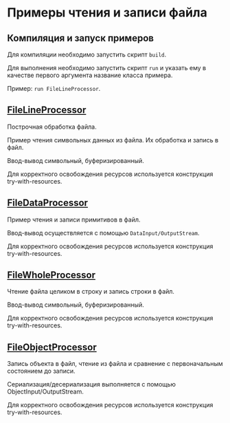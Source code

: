 # Примеры чтения и записи файла

## Компиляция и запуск примеров

Для компиляции необходимо запустить скрипт `build`.

Для выполнения необходимо запустить скрипт `run` и указать ему в качестве первого аргумента название класса примера.

Пример: `run FileLineProcessor`.

## [FileLineProcessor][FileLineProcessor]

Построчная обработка файла.

Пример чтения символьных данных из файла. Их обработка и запись в файл.

Ввод-вывод символьный, буферизированный.

Для корректного освобождения ресурсов используется конструкция try-with-resources.

## [FileDataProcessor][FileDataProcessor]

Пример чтения и записи примитивов в файл.

Ввод-вывод осуществляется с помощью `DataInput/OutputStream`.

Для корректного освобождения ресурсов  используется конструкция try-with-resources.

## [FileWholeProcessor][FileWholeProcessor]

Чтение файла целиком в строку и запись строки в файл.

Ввод-вывод символьный, буферизированный.

Для корректного освобождения ресурсов используется конструкция try-with-resources.

## [FileObjectProcessor][FileObjectProcessor]

Запись объекта в файл, чтение из файла и сравнение с первоначальным состоянием до записи.

Сериализация/десериализация выполняется с помощью ObjectInput/OutputStream.

Для корректного освобождения ресурсов используется конструкция try-with-resources.

[FileLineProcessor]: https://github.com/rumter/Java-Samples/blob/master/IO/FileProcessor/src/ru/rumter/samples/io/fileprocessor/FileLineProcessor.java

[FileDataProcessor]: https://github.com/rumter/Java-Samples/blob/master/IO/FileProcessor/src/ru/rumter/samples/io/fileprocessor/FileDataProcessor.java

[FileWholeProcessor]: https://github.com/rumter/Java-Samples/blob/master/IO/FileProcessor/src/ru/rumter/samples/io/fileprocessor/FileWholeProcessor.java

[FileObjectProcessor]: https://github.com/rumter/Java-Samples/blob/master/IO/FileProcessor/src/ru/rumter/samples/io/fileprocessor/FileObjectProcessor.java
